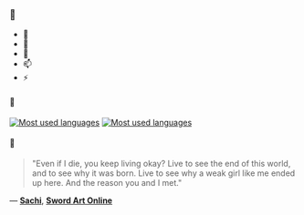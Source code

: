 ### 👋

- 🔭
- 🌱
- 💬
- 📫
- ⚡

#### 🧏

[![Most used languages](https://github-readme-stats-aynah.vercel.app/api/top-langs/?username=aynh&theme=solarized-dark&langs_count=6&layout=compact&hide_title=true)](https://github.com/anuraghazra/github-readme-stats#gh-dark-mode-only)
[![Most used languages](https://github-readme-stats-aynah.vercel.app/api/top-langs/?username=aynh&theme=solarized-light&langs_count=6&layout=compact&hide_title=true)](https://github.com/anuraghazra/github-readme-stats#gh-light-mode-only)

#### 💬

> "Even if I die, you keep living okay? Live to see the end of this world, and to see why it was born. Live to see why a weak girl like me ended up here. And the reason you and I met."

&mdash; [**Sachi**](https://myanimelist.net/character.php?q=Sachi&cat=character), [**Sword Art Online**](https://myanimelist.net/search/all?q=Sword%20Art%20Online&cat=all)
